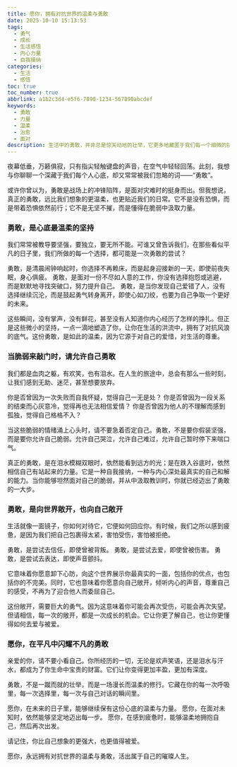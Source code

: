 ```yaml
---
title: 愿你，拥有对抗世界的温柔与勇敢
date: 2025-10-10 15:13:53
tags:
  - 勇气
  - 成长
  - 生活感悟
  - 内心力量
  - 自我接纳
categories:
  - 生活
  - 感悟
toc: true
toc_number: true
abbrlink: a1b2c3d4-e5f6-7890-1234-567890abcdef
keywords:
  - 勇敢
  - 力量
  - 温柔
  - 治愈
  - 面对
description: 生活中的勇敢，并非总是惊天动地的壮举，它更多地藏匿于我们每一个细微的抉择里。是面对未知时的那份坚定，是跌倒后重新站起的勇气，更是与自己内心深处对话的真诚。这篇文章，想与你一同探索，那些藏在我们心底，不为人知的温柔与力量。
---
```


夜幕低垂，万籁俱寂，只有指尖轻触键盘的声音，在空气中轻轻回荡。此刻，我想与你聊聊一个深藏于我们每个人心底，却又常常被我们忽略的词——“勇敢”。

或许你曾以为，勇敢是战场上的冲锋陷阵，是面对灾难时的挺身而出。但我想说，真正的勇敢，远比我们想象的更温柔，也更贴近我们的日常。它不是没有恐惧，而是带着恐惧依然前行；它不是无坚不摧，而是懂得在脆弱中汲取力量。

### 勇敢，是心底最温柔的坚持

我们常常被教导要坚强，要独立，要无所不能。可谁又曾告诉我们，在那些看似平凡的日子里，我们所做的每一个选择，都可能是一次勇敢的尝试？

勇敢，是清晨闹钟响起时，你选择不再赖床，而是起身迎接新的一天，即使前夜失眠，身心俱疲。
勇敢，是面对一份不尽如人意的工作，你没有选择抱怨或逃避，而是默默地寻找突破口，努力提升自己。
勇敢，是当你发现自己爱错了人，没有选择继续沉沦，而是鼓起勇气转身离开，即使心如刀绞，也要为自己争取一个更好的未来。

这些瞬间，没有掌声，没有鲜花，甚至没有人知道你内心经历了怎样的挣扎。但正是这些微小的坚持，一点一滴地塑造了你，让你在生活的洪流中，拥有了对抗风浪的底气。这份勇敢，是如此的温柔，因为它源于对自己的爱惜，对生活的尊重。

### 当脆弱来敲门时，请允许自己勇敢

我们都是血肉之躯，有欢笑，也有泪水。在人生的旅途中，总会有那么一些时刻，让我们感到无助、迷茫，甚至想要放弃。

你是否曾因为一次失败而自我怀疑，觉得自己一无是处？
你是否曾因为一段关系的结束而心灰意冷，觉得再也无法相信爱情？
你是否曾因为他人的不理解而感到孤独，觉得自己格格不入？

当这些脆弱的情绪涌上心头时，请不要急着否定自己。勇敢，不是要你假装坚强，而是要你允许自己脆弱。允许自己哭泣，允许自己难过，允许自己暂时停下来喘口气。

真正的勇敢，是在泪水模糊双眼时，依然能看到远方的光；是在跌入谷底时，依然相信自己有站起来的力量。它是一种自我接纳，一种与内心深处最真实的自己和解的能力。当你能够坦然面对自己的脆弱，并从中汲取教训时，你就已经迈出了勇敢的一大步。

### 勇敢，是向世界敞开，也向自己敞开

生活就像一面镜子，你如何对待它，它便如何回应你。有时候，我们之所以感到疲惫，是因为我们把自己包裹得太紧，害怕受伤，害怕被拒绝。

勇敢，是尝试去信任，即使曾被背叛。
勇敢，是尝试去爱，即使曾被伤害。
勇敢，是尝试去表达，即使声音颤抖。

它意味着你愿意卸下心防，向这个世界展示你最真实的一面，包括你的优点，也包括你的不完美。同时，它也意味着你愿意向自己敞开，倾听内心的声音，尊重自己的感受，不再为了迎合他人而委屈自己。

这份敞开，需要巨大的勇气。因为这意味着你可能会再次受伤，可能会再次失望。但请相信，每一次的敞开，都是一次成长的机会。它让你更了解自己，也让你更懂得如何去爱与被爱。

### 愿你，在平凡中闪耀不凡的勇敢

亲爱的你，请不要小看自己。你所经历的一切，无论是欢声笑语，还是泪水与汗水，都成为了你生命中宝贵的财富。它们让你变得更加丰盈，更加有深度。

勇敢，不是一蹴而就的壮举，而是一场漫长而温柔的修行。它藏在你的每一次呼吸里，每一次选择里，每一次与自己对话的瞬间里。

愿你，在未来的日子里，能够继续保有这份心底的温柔与力量。
愿你，在面对未知时，依然能够坚定地迈出每一步。
愿你，在感到疲惫时，能够温柔地拥抱自己，然后再次出发。

请记住，你比自己想象的更强大，也更值得被爱。

愿你，永远拥有对抗世界的温柔与勇敢，活出属于自己的璀璨人生。